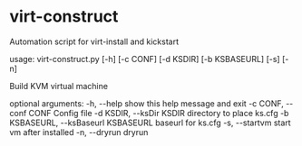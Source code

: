 virt-construct
==============

Automation script for virt-install and kickstart

usage: virt-construct.py [-h] [-c CONF] [-d KSDIR] [-b KSBASEURL] [-s] [-n]

Build KVM virtual machine

optional arguments:
  -h, --help            show this help message and exit
  -c CONF, --conf CONF  Config file
  -d KSDIR, --ksDir KSDIR
                        directory to place ks.cfg
  -b KSBASEURL, --ksBaseurl KSBASEURL
                        baseurl for ks.cfg
  -s, --startvm         start vm after installed
  -n, --dryrun          dryrun
